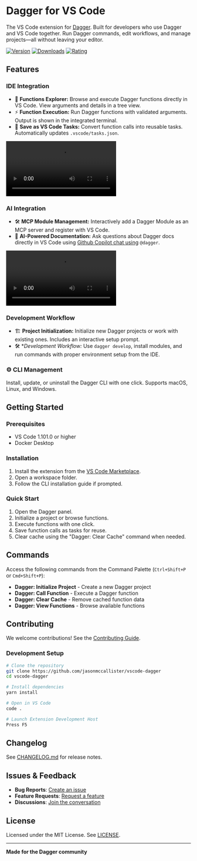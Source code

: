 # Dagger for VS Code

The VS Code extension for [Dagger](https://dagger.io). Built for developers who use Dagger and VS Code together. Run Dagger commands, edit workflows, and manage projects—all without leaving your editor.

[![Version](https://img.shields.io/visual-studio-marketplace/v/jasonmccallister.vscode-dagger)](https://marketplace.visualstudio.com/items?itemName=jasonmccallister.vscode-dagger)
[![Downloads](https://img.shields.io/visual-studio-marketplace/d/jasonmccallister.vscode-dagger)](https://marketplace.visualstudio.com/items?itemName=jasonmccallister.vscode-dagger)
[![Rating](https://img.shields.io/visual-studio-marketplace/r/jasonmccallister.vscode-dagger)](https://marketplace.visualstudio.com/items?itemName=jasonmccallister.vscode-dagger)

## Features

### IDE Integration

- 🌲 **Functions Explorer:** Browse and execute Dagger functions directly in VS Code. View arguments and details in a tree view.
- ⚡ **Function Execution:** Run Dagger functions with validated arguments. Output is shown in the integrated terminal.
- 📝 **Save as VS Code Tasks:** Convert function calls into reusable tasks. Automatically updates `.vscode/tasks.json`.

<video src="https://github.com/user-attachments/assets/a840ea0e-d7f2-451b-bca4-adba985b31c4"></video>

### AI Integration
- 🛠️ **MCP Module Management:** Interactively add a Dagger Module as an MCP server and register with VS Code.
- 🤖 **AI-Powered Documentation:** Ask questions about Dagger docs directly in VS Code using [Github Copilot chat using](https://docs.github.com/en/copilot/how-tos/chat/asking-github-copilot-questions-in-your-ide) `@dagger`.

<video src="https://github.com/user-attachments/assets/87284fe0-508e-4f3b-984a-b9c0b616e788"></video>

### Development Workflow

- 🏗️ **Project Initialization:** Initialize new Dagger projects or work with existing ones. Includes an interactive setup prompt.
- 🛠️ **Development Workflow:* Use `dagger develop`, install modules, and run commands with proper environment setup from the IDE.

### ⚙️ CLI Management
Install, update, or uninstall the Dagger CLI with one click. Supports macOS, Linux, and Windows.

## Getting Started

### Prerequisites
- VS Code 1.101.0 or higher
- Docker Desktop

### Installation
1. Install the extension from the [VS Code Marketplace](https://marketplace.visualstudio.com/items?itemName=jasonmccallister.vscode-dagger).
2. Open a workspace folder.
3. Follow the CLI installation guide if prompted.

### Quick Start
1. Open the Dagger panel.
2. Initialize a project or browse functions.
3. Execute functions with one click.
4. Save function calls as tasks for reuse.
5. Clear cache using the "Dagger: Clear Cache" command when needed.

## Commands

Access the following commands from the Command Palette (`Ctrl+Shift+P` or `Cmd+Shift+P`):

- **Dagger: Initialize Project** - Create a new Dagger project
- **Dagger: Call Function** - Execute a Dagger function
- **Dagger: Clear Cache** - Remove cached function data
- **Dagger: View Functions** - Browse available functions

## Contributing

We welcome contributions! See the [Contributing Guide](CONTRIBUTING.md).

### Development Setup

```bash
# Clone the repository
git clone https://github.com/jasonmccallister/vscode-dagger
cd vscode-dagger

# Install dependencies
yarn install

# Open in VS Code
code .

# Launch Extension Development Host
Press F5
```

## Changelog

See [CHANGELOG.md](CHANGELOG.md) for release notes.

## Issues & Feedback

- **Bug Reports**: [Create an issue](https://github.com/jasonmccallister/vscode-dagger/issues/new?template=bug_report.md)
- **Feature Requests**: [Request a feature](https://github.com/jasonmccallister/vscode-dagger/issues/new?template=feature_request.md)
- **Discussions**: [Join the conversation](https://github.com/jasonmccallister/vscode-dagger/discussions)

## License

Licensed under the MIT License. See [LICENSE](LICENSE).

---

**Made for the Dagger community**
